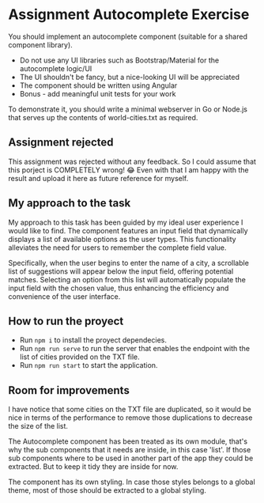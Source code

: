 # Assignment Autocomplete Exercise

You should implement an autocomplete component (suitable for a shared component library).

- Do not use any UI libraries such as Bootstrap/Material for the autocomplete logic/UI
- The UI shouldn't be fancy, but a nice-looking UI will be appreciated
- The component should be written using Angular
- Bonus - add meaningful unit tests for your work

To demonstrate it, you should write a minimal webserver in Go or Node.js that serves up the contents of world-cities.txt as required.

## Assignment rejected

This assignment was rejected without any feedback.
So I could assume that this porject is COMPLETELY wrong! 😂
Even with that I am happy with the result and upload it here as future reference for myself.

## My approach to the task

My approach to this task has been guided by my ideal user experience I would like to find.
The component features an input field that dynamically displays a list of available options as the user types. This functionality alleviates the need for users to remember the complete field value.

Specifically, when the user begins to enter the name of a city, a scrollable list of suggestions will appear below the input field, offering potential matches. Selecting an option from this list will automatically populate the input field with the chosen value, thus enhancing the efficiency and convenience of the user interface.

## How to run the proyect

- Run `npm i` to install the proyect dependecies.
- Run `npm run serve` to run the server that enables the endpoint with the list of cities provided on the TXT file.
- Run `npm run start` to start the application.

## Room for improvements

I have notice that some cities on the TXT file are duplicated, so it would be nice in terms of the performance to remove those duplications to decrease the size of the list.

The Autocomplete component has been treated as its own module, that's why the sub components that it needs are inside, in this case 'list'. If those sub components where to be used in another part of the app they could be extracted. But to keep it tidy they are inside for now.

The component has its own styling. In case those styles belongs to a global theme, most of those should be extracted to a global styling.
